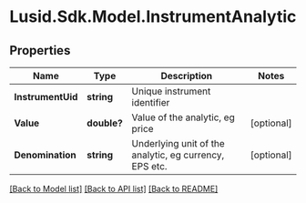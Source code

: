 # Lusid.Sdk.Model.InstrumentAnalytic
## Properties

Name | Type | Description | Notes
------------ | ------------- | ------------- | -------------
**InstrumentUid** | **string** | Unique instrument identifier | 
**Value** | **double?** | Value of the analytic, eg price | [optional] 
**Denomination** | **string** | Underlying unit of the analytic, eg currency, EPS etc. | [optional] 

[[Back to Model list]](../README.md#documentation-for-models) [[Back to API list]](../README.md#documentation-for-api-endpoints) [[Back to README]](../README.md)

